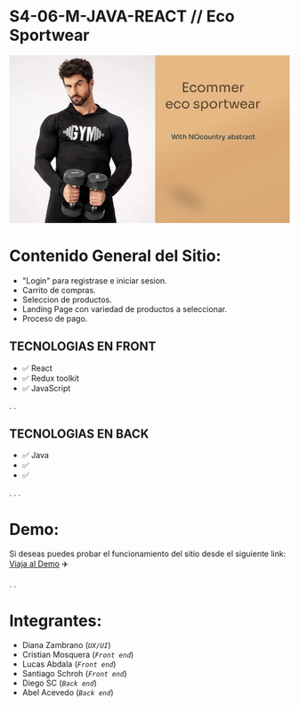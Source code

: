 # S4-06-M-JAVA-REACT // Eco Sportwear

![](src/helpers/images/portada.jpg)

# Contenido General del Sitio:

- "Login" para registrase e iniciar sesion.
- Carrito de compras.
- Seleccion de productos.
- Landing Page con variedad de productos a seleccionar.
- Proceso de pago.

## TECNOLOGIAS EN FRONT

- ✅ React
- ✅ Redux toolkit
- ✅ JavaScript

.
.

## TECNOLOGIAS EN BACK

- ✅ Java
- ✅
- ✅

.
.
.

# Demo:

Si deseas puedes probar el funcionamiento del sitio desde el siguiente link: <u>Viaja al Demo</u> ✈️

.
.

# Integrantes:

- Diana Zambrano (_`UX/UI`_)
- Cristian Mosquera (_`Front end`_)
- Lucas Abdala (_`Front end`_)
- Santiago Schroh (_`Front end`_)
- Diego SC (_`Back end`_)
- Abel Acevedo (_`Back end`_)

